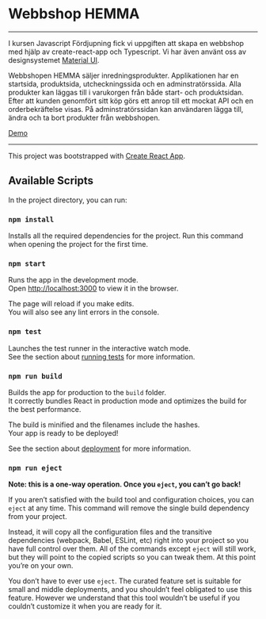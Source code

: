 # Webbshop HEMMA
------------------
I kursen Javascript Fördjupning fick vi uppgiften att skapa en webbshop med hjälp av create-react-app och Typescript. Vi har även använt oss av designsystemet [Material UI](https://material-ui.com/). 

Webbshopen HEMMA säljer inredningsprodukter. Applikationen har en startsida, produktsida, utcheckningssida och en adminstratörssida. 
Alla produkter kan läggas till i varukorgen från både start- och produktsidan. Efter att kunden genomfört sitt köp görs ett anrop till ett mockat API och en orderbekräftelse visas.
På adminstratörssidan kan användaren lägga till, ändra och ta bort produkter från webbshopen.

[Demo](https://hemma-shop.netlify.app/)


-----------
This project was bootstrapped with [Create React App](https://github.com/facebook/create-react-app).

## Available Scripts

In the project directory, you can run:

### `npm install`
Installs all the required dependencies for the project. Run this command when opening the project for the first time.

### `npm start`

Runs the app in the development mode.\
Open [http://localhost:3000](http://localhost:3000) to view it in the browser.

The page will reload if you make edits.\
You will also see any lint errors in the console.

### `npm test`

Launches the test runner in the interactive watch mode.\
See the section about [running tests](https://facebook.github.io/create-react-app/docs/running-tests) for more information.

### `npm run build`

Builds the app for production to the `build` folder.\
It correctly bundles React in production mode and optimizes the build for the best performance.

The build is minified and the filenames include the hashes.\
Your app is ready to be deployed!

See the section about [deployment](https://facebook.github.io/create-react-app/docs/deployment) for more information.

### `npm run eject`

**Note: this is a one-way operation. Once you `eject`, you can’t go back!**

If you aren’t satisfied with the build tool and configuration choices, you can `eject` at any time. This command will remove the single build dependency from your project.

Instead, it will copy all the configuration files and the transitive dependencies (webpack, Babel, ESLint, etc) right into your project so you have full control over them. All of the commands except `eject` will still work, but they will point to the copied scripts so you can tweak them. At this point you’re on your own.

You don’t have to ever use `eject`. The curated feature set is suitable for small and middle deployments, and you shouldn’t feel obligated to use this feature. However we understand that this tool wouldn’t be useful if you couldn’t customize it when you are ready for it.


